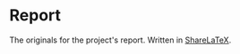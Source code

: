 Report
======

The originals for the project's report. Written in [ShareLaTeX](https://www.sharelatex.com).
